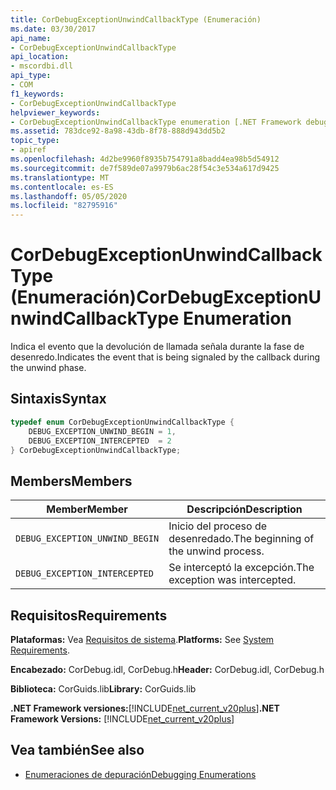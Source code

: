 ```yaml
---
title: CorDebugExceptionUnwindCallbackType (Enumeración)
ms.date: 03/30/2017
api_name:
- CorDebugExceptionUnwindCallbackType
api_location:
- mscordbi.dll
api_type:
- COM
f1_keywords:
- CorDebugExceptionUnwindCallbackType
helpviewer_keywords:
- CorDebugExceptionUnwindCallbackType enumeration [.NET Framework debugging]
ms.assetid: 783dce92-8a98-43db-8f78-888d943dd5b2
topic_type:
- apiref
ms.openlocfilehash: 4d2be9960f8935b754791a8badd4ea98b5d54912
ms.sourcegitcommit: de7f589de07a9979b6ac28f54c3e534a617d9425
ms.translationtype: MT
ms.contentlocale: es-ES
ms.lasthandoff: 05/05/2020
ms.locfileid: "82795916"
---
```

# <a name="cordebugexceptionunwindcallbacktype-enumeration"></a><span data-ttu-id="fc857-102">CorDebugExceptionUnwindCallbackType (Enumeración)</span><span class="sxs-lookup"><span data-stu-id="fc857-102">CorDebugExceptionUnwindCallbackType Enumeration</span></span>
<span data-ttu-id="fc857-103">Indica el evento que la devolución de llamada señala durante la fase de desenredo.</span><span class="sxs-lookup"><span data-stu-id="fc857-103">Indicates the event that is being signaled by the callback during the unwind phase.</span></span>  
  
## <a name="syntax"></a><span data-ttu-id="fc857-104">Sintaxis</span><span class="sxs-lookup"><span data-stu-id="fc857-104">Syntax</span></span>  
  
```cpp  
typedef enum CorDebugExceptionUnwindCallbackType {  
    DEBUG_EXCEPTION_UNWIND_BEGIN = 1,  
    DEBUG_EXCEPTION_INTERCEPTED  = 2  
} CorDebugExceptionUnwindCallbackType;  
```  
  
## <a name="members"></a><span data-ttu-id="fc857-105">Members</span><span class="sxs-lookup"><span data-stu-id="fc857-105">Members</span></span>  
  
|<span data-ttu-id="fc857-106">Member</span><span class="sxs-lookup"><span data-stu-id="fc857-106">Member</span></span>|<span data-ttu-id="fc857-107">Descripción</span><span class="sxs-lookup"><span data-stu-id="fc857-107">Description</span></span>|  
|------------|-----------------|  
|`DEBUG_EXCEPTION_UNWIND_BEGIN`|<span data-ttu-id="fc857-108">Inicio del proceso de desenredado.</span><span class="sxs-lookup"><span data-stu-id="fc857-108">The beginning of the unwind process.</span></span>|  
|`DEBUG_EXCEPTION_INTERCEPTED`|<span data-ttu-id="fc857-109">Se interceptó la excepción.</span><span class="sxs-lookup"><span data-stu-id="fc857-109">The exception was intercepted.</span></span>|  
  
## <a name="requirements"></a><span data-ttu-id="fc857-110">Requisitos</span><span class="sxs-lookup"><span data-stu-id="fc857-110">Requirements</span></span>  
 <span data-ttu-id="fc857-111">**Plataformas:** Vea [Requisitos de sistema](../../get-started/system-requirements.md).</span><span class="sxs-lookup"><span data-stu-id="fc857-111">**Platforms:** See [System Requirements](../../get-started/system-requirements.md).</span></span>  
  
 <span data-ttu-id="fc857-112">**Encabezado:** CorDebug.idl, CorDebug.h</span><span class="sxs-lookup"><span data-stu-id="fc857-112">**Header:** CorDebug.idl, CorDebug.h</span></span>  
  
 <span data-ttu-id="fc857-113">**Biblioteca:** CorGuids.lib</span><span class="sxs-lookup"><span data-stu-id="fc857-113">**Library:** CorGuids.lib</span></span>  
  
 <span data-ttu-id="fc857-114">**.NET Framework versiones:**[!INCLUDE[net_current_v20plus](../../../../includes/net-current-v20plus-md.md)]</span><span class="sxs-lookup"><span data-stu-id="fc857-114">**.NET Framework Versions:** [!INCLUDE[net_current_v20plus](../../../../includes/net-current-v20plus-md.md)]</span></span>  
  
## <a name="see-also"></a><span data-ttu-id="fc857-115">Vea también</span><span class="sxs-lookup"><span data-stu-id="fc857-115">See also</span></span>

- [<span data-ttu-id="fc857-116">Enumeraciones de depuración</span><span class="sxs-lookup"><span data-stu-id="fc857-116">Debugging Enumerations</span></span>](debugging-enumerations.md)
